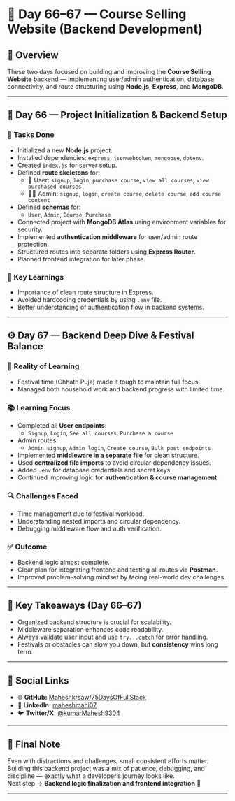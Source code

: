 # 🧠 Day 66–67 — Course Selling Website (Backend Development)

## 📅 Overview  
These two days focused on building and improving the **Course Selling Website** backend — implementing user/admin authentication, database connectivity, and route structuring using **Node.js**, **Express**, and **MongoDB**.

---

## 🚀 Day 66 — Project Initialization & Backend Setup

### 🎯 Tasks Done
- Initialized a new **Node.js** project.
- Installed dependencies: `express`, `jsonwebtoken`, `mongoose`, `dotenv`.
- Created `index.js` for server setup.
- Defined **route skeletons** for:
  - 🧑 User: `signup`, `login`, `purchase course`, `view all courses`, `view purchased courses`
  - 👨‍💼 Admin: `signup`, `login`, `create course`, `delete course`, `add course content`
- Defined **schemas** for:
  - `User`, `Admin`, `Course`, `Purchase`
- Connected project with **MongoDB Atlas** using environment variables for security.
- Implemented **authentication middleware** for user/admin route protection.
- Structured routes into separate folders using **Express Router**.
- Planned frontend integration for later phase.

### 🧩 Key Learnings
- Importance of clean route structure in Express.
- Avoided hardcoding credentials by using `.env` file.
- Better understanding of authentication flow in backend systems.

---

## ⚙️ Day 67 — Backend Deep Dive & Festival Balance

### 💪 Reality of Learning
- Festival time (Chhath Puja) made it tough to maintain full focus.
- Managed both household work and backend progress with limited time.

### 📚 Learning Focus
- Completed all **User endpoints**:
  - `Signup`, `Login`, `See all courses`, `Purchase a course`
- Admin routes:
  - `Admin signup`, `Admin login`, `Create course`, `Bulk post endpoints`
- Implemented **middleware in a separate file** for clean structure.
- Used **centralized file imports** to avoid circular dependency issues.
- Added `.env` for database credentials and secret keys.
- Continued improving logic for **authentication & course management**.

### 🔍 Challenges Faced
- Time management due to festival workload.
- Understanding nested imports and circular dependency.
- Debugging middleware flow and auth verification.

### ✅ Outcome
- Backend logic almost complete.
- Clear plan for integrating frontend and testing all routes via **Postman**.
- Improved problem-solving mindset by facing real-world dev challenges.

---

## 🧩 Key Takeaways (Day 66–67)
- Organized backend structure is crucial for scalability.
- Middleware separation enhances code readability.
- Always validate user input and use `try...catch` for error handling.
- Festivals or obstacles can slow you down, but **consistency** wins long term.

---

## 🔗 Social Links
- 🌐 **GitHub:** [Maheshkrsaw/75DaysOfFullStack](https://github.com/Maheshkrsaw/75DaysOfFullStack)
- 💼 **LinkedIn:** [maheshmahi07](https://www.linkedin.com/in/maheshmahi07)
- 🐦 **Twitter/X:** [@kumarMahesh9304](https://x.com/kumarMahesh9304)

---

## 💬 Final Note
Even with distractions and challenges, small consistent efforts matter.  
Building this backend project was a mix of patience, debugging, and discipline — exactly what a developer’s journey looks like.  
Next step → **Backend logic finalization and frontend integration** 🚀

---
